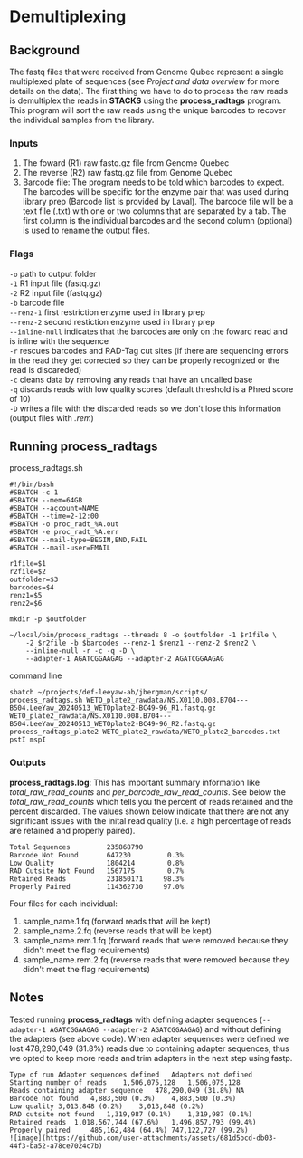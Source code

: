 # Demultiplexing  
  
## Background  
  
The fastq files that were received from Genome Qubec represent a single multiplexed plate of sequences (see *Project and data overview* for more details on the data). The first thing we have to do to process the raw reads is demultiplex the reads in **STACKS** using the **process_radtags** program. This program will sort the raw reads using the unique barcodes to recover the individual samples from the library.   
  
### Inputs   
1) The foward (R1) raw fastq.gz file from Genome Quebec
2) The reverse (R2) raw fastq.gz file from Genome Quebec
3) Barcode file: The program needs to be told which barcodes to expect. The barcodes will be specific for the enzyme pair that was used during library prep (Barcode list is provided by Laval). The barcode file will be a text file (.txt) with one or two columns that are separated by a tab. The first column is the individual barcodes and the second column (optional) is used to rename the output files.
  
### Flags  
`-o` path to output folder  
`-1` R1 input file (fastq.gz)  
`-2` R2 input file (fastq.gz)  
`-b` barcode file  
`--renz-1` first restriction enzyme used in library prep  
`--renz-2` second restiction enzyme used in library prep  
`--inline-null` indicates that the barcodes are only on the foward read and is inline with the sequence  
`-r` rescues barcodes and RAD-Tag cut sites (if there are sequencing errors in the read they get corrected so they can be properly recognized or the read is discareded)  
`-c` cleans data by removing any reads that have an uncalled base  
`-q` discards reads with low quality scores (default threshold is a Phred score of 10)  
`-D` writes a file with the discarded reads so we don't lose this information (output files with *.rem*)
  
## Running process_radtags
process_radtags.sh

```
#!/bin/bash
#SBATCH -c 1
#SBATCH --mem=64GB
#SBATCH --account=NAME
#SBATCH --time=2-12:00
#SBATCH -o proc_radt_%A.out
#SBATCH -e proc_radt_%A.err
#SBATCH --mail-type=BEGIN,END,FAIL
#SBATCH --mail-user=EMAIL

r1file=$1
r2file=$2
outfolder=$3
barcodes=$4
renz1=$5
renz2=$6

mkdir -p $outfolder

~/local/bin/process_radtags --threads 8 -o $outfolder -1 $r1file \
    -2 $r2file -b $barcodes --renz-1 $renz1 --renz-2 $renz2 \
    --inline-null -r -c -q -D \
    --adapter-1 AGATCGGAAGAG --adapter-2 AGATCGGAAGAG 

```
command line
```
sbatch ~/projects/def-leeyaw-ab/jbergman/scripts/
process_radtags.sh WETO_plate2_rawdata/NS.X0110.008.B704---B504.LeeYaw_20240513_WETOplate2-BC49-96_R1.fastq.gz WETO_plate2_rawdata/NS.X0110.008.B704---B504.LeeYaw_20240513_WETOplate2-BC49-96_R2.fastq.gz process_radtags_plate2 WETO_plate2_rawdata/WETO_plate2_barcodes.txt pstI mspI
```
### Outputs
**process_radtags.log**: This has important summary information like *total_raw_read_counts* and *per_barcode_raw_read_counts*. See below the *total_raw_read_counts* which tells you the percent of reads retained and the percent discarded. The values shown below indicate that there are not any significant issues with the inital read quality (i.e. a high percentage of reads are retained and properly paired).
```
Total Sequences         235868790
Barcode Not Found       647230         0.3%
Low Quality             1804214        0.8%
RAD Cutsite Not Found   1567175        0.7%
Retained Reads          231850171     98.3%
Properly Paired         114362730     97.0%
```
Four files for each individual:
1) sample_name.1.fq (forward reads that will be kept)
2) sample_name.2.fq (reverse reads that will be kept)
3) sample_name.rem.1.fq (forward reads that were removed because they didn't meet the flag requirements)
4) sample_name.rem.2.fq (reverse reads that were removed because they didn't meet the flag requirements)

## Notes
Tested running **process_radtags** with defining adapter sequences (`--adapter-1 AGATCGGAAGAG --adapter-2 AGATCGGAAGAG`) and without defining the adapters (see above code). When adapter sequences were defined we lost 478,290,049 (31.8%) reads due to containing adapter sequences, thus we opted to keep more reads and trim adapters in the next step using fastp.

```
Type of run	Adapter sequences defined	Adapters not defined
Starting number of reads	1,506,075,128	1,506,075,128
Reads containing adapter sequence	478,290,049 (31.8%)	NA
Barcode not found	4,883,500 (0.3%)	4,883,500 (0.3%)
Low quality	3,013,848 (0.2%)	3,013,848 (0.2%)
RAD cutsite not found	1,319,987 (0.1%)	1,319,987 (0.1%)
Retained reads	1,018,567,744 (67.6%)	1,496,857,793 (99.4%)
Properly paired 	485,162,484 (64.4%)	747,122,727 (99.2%)
![image](https://github.com/user-attachments/assets/681d5bcd-db03-44f3-ba52-a78ce7024c7b)
```

